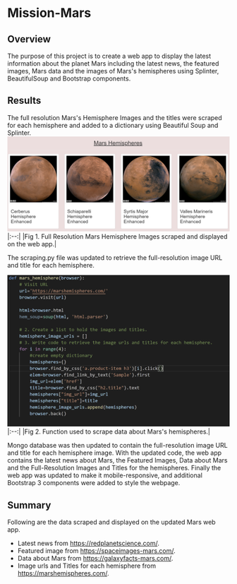 # Mission-Mars
## Overview
The purpose of this project is to create a web app to display the latest information about the planet Mars including the latest news, the featured images, Mars data and the images of Mars's hemispheres using Splinter, BeautifulSoup and Bootstrap components.

## Results
The full resolution Mars's Hemisphere Images and the titles were scraped for each hemisphere and added to a dictionary using Beautiful Soup and Splinter.
![hemispheres](https://github.com/chinzjay/Mission-Mars/blob/main/Resources/hemispheres.PNG)
|:--:|
|Fig 1. Full Resolution Mars Hemisphere Images scraped and displayed on the web app.|

The scraping.py file was updated to retrieve the full-resolution image URL and title for each hemisphere. 

![code_snippet](https://github.com/chinzjay/Mission-Mars/blob/main/Resources/code_snippet.PNG)
|:--:|
|Fig 2. Function used to scrape data about Mars's hemispheres.|

Mongo database was then updated to contain the full-resolution image URL and title for each hemisphere image. With the updated code, the web app contains the latest news about Mars, the Featured Images, Data about Mars and the Full-Resolution Images and Titles for the hemispheres. Finally the web app was updated to make it mobile-responsive, and additional Bootstrap 3 components were added to style the webpage.
## Summary
Following are the data scraped and displayed on the updated Mars web app.
- Latest news from https://redplanetscience.com/.
- Featured image from https://spaceimages-mars.com/.
- Data about Mars from https://galaxyfacts-mars.com/.
- Image urls and Titles for each hemisphere from https://marshemispheres.com/.
